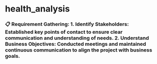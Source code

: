 # health_analysis
### 📋 **Requirement Gathering:** 1. **Identify Stakeholders**: Established key points of contact to ensure clear communication and understanding of needs. 2. **Understand Business Objectives**: Conducted meetings and maintained continuous communication to align the project with business goals. 
